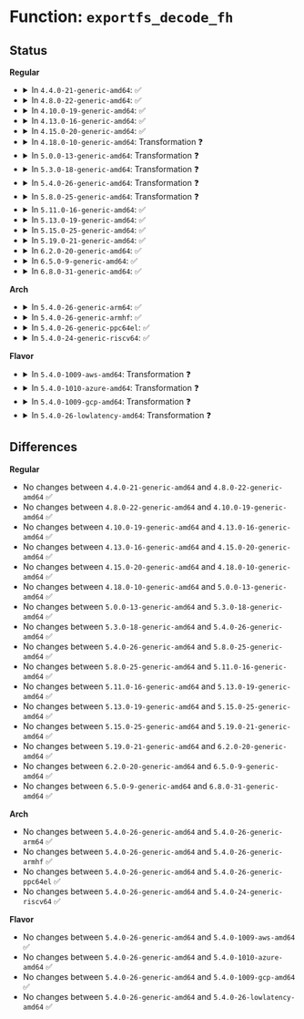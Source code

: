 # Function: <code>exportfs_decode_fh</code>

## Status
<b>Regular</b>
<ul>
<li>
<details>
<summary>In <code>4.4.0-21-generic-amd64</code>: ✅</summary>

```c
struct dentry * exportfs_decode_fh(struct vfsmount * mnt, struct fid * fid, int fh_len, int fileid_type, int (*)(void *, struct dentry *) acceptable, void * context)
```

```json
{
  "name": "exportfs_decode_fh",
  "collision_type": "Unique Global",
  "inline_type": "No",
  "funcs": [
    {
      "addr": 18446744071582043216,
      "name": "exportfs_decode_fh",
      "external": true,
      "loc": "fs/exportfs/expfs.c:412",
      "file": "fs/exportfs/expfs.c",
      "inline": "seen, unknown",
      "caller_inline": [],
      "caller_func": [
        "fs/fhandle.c:do_handle_open"
      ]
    }
  ],
  "symbols": [
    {
      "addr": 18446744071582043216,
      "name": "exportfs_decode_fh",
      "section": ".text",
      "bind": "STB_GLOBAL",
      "size": 736
    }
  ]
}
```
</details>
</li>
<li>
<details>
<summary>In <code>4.8.0-22-generic-amd64</code>: ✅</summary>

```c
struct dentry * exportfs_decode_fh(struct vfsmount * mnt, struct fid * fid, int fh_len, int fileid_type, int (*)(void *, struct dentry *) acceptable, void * context)
```

```json
{
  "name": "exportfs_decode_fh",
  "collision_type": "Unique Global",
  "inline_type": "No",
  "funcs": [
    {
      "addr": 18446744071582256944,
      "name": "exportfs_decode_fh",
      "external": true,
      "loc": "fs/exportfs/expfs.c:416",
      "file": "fs/exportfs/expfs.c",
      "inline": "seen, unknown",
      "caller_inline": [],
      "caller_func": [
        "fs/fhandle.c:do_handle_open"
      ]
    }
  ],
  "symbols": [
    {
      "addr": 18446744071582256944,
      "name": "exportfs_decode_fh",
      "section": ".text",
      "bind": "STB_GLOBAL",
      "size": 727
    }
  ]
}
```
</details>
</li>
<li>
<details>
<summary>In <code>4.10.0-19-generic-amd64</code>: ✅</summary>

```c
struct dentry * exportfs_decode_fh(struct vfsmount * mnt, struct fid * fid, int fh_len, int fileid_type, int (*)(void *, struct dentry *) acceptable, void * context)
```

```json
{
  "name": "exportfs_decode_fh",
  "collision_type": "Unique Global",
  "inline_type": "No",
  "funcs": [
    {
      "addr": 18446744071582346448,
      "name": "exportfs_decode_fh",
      "external": true,
      "loc": "fs/exportfs/expfs.c:416",
      "file": "fs/exportfs/expfs.c",
      "inline": "seen, unknown",
      "caller_inline": [],
      "caller_func": [
        "fs/fhandle.c:do_handle_open"
      ]
    }
  ],
  "symbols": [
    {
      "addr": 18446744071582346448,
      "name": "exportfs_decode_fh",
      "section": ".text",
      "bind": "STB_GLOBAL",
      "size": 903
    }
  ]
}
```
</details>
</li>
<li>
<details>
<summary>In <code>4.13.0-16-generic-amd64</code>: ✅</summary>

```c
struct dentry * exportfs_decode_fh(struct vfsmount * mnt, struct fid * fid, int fh_len, int fileid_type, int (*)(void *, struct dentry *) acceptable, void * context)
```

```json
{
  "name": "exportfs_decode_fh",
  "collision_type": "Unique Global",
  "inline_type": "No",
  "funcs": [
    {
      "addr": 18446744071582431440,
      "name": "exportfs_decode_fh",
      "external": true,
      "loc": "fs/exportfs/expfs.c:418",
      "file": "fs/exportfs/expfs.c",
      "inline": "seen, unknown",
      "caller_inline": [],
      "caller_func": [
        "fs/fhandle.c:do_handle_open"
      ]
    }
  ],
  "symbols": [
    {
      "addr": 18446744071582431440,
      "name": "exportfs_decode_fh",
      "section": ".text",
      "bind": "STB_GLOBAL",
      "size": 905
    }
  ]
}
```
</details>
</li>
<li>
<details>
<summary>In <code>4.15.0-20-generic-amd64</code>: ✅</summary>

```c
struct dentry * exportfs_decode_fh(struct vfsmount * mnt, struct fid * fid, int fh_len, int fileid_type, int (*)(void *, struct dentry *) acceptable, void * context)
```

```json
{
  "name": "exportfs_decode_fh",
  "collision_type": "Unique Global",
  "inline_type": "No",
  "funcs": [
    {
      "addr": 18446744071582581824,
      "name": "exportfs_decode_fh",
      "external": true,
      "loc": "fs/exportfs/expfs.c:418",
      "file": "fs/exportfs/expfs.c",
      "inline": "seen, unknown",
      "caller_inline": [],
      "caller_func": [
        "fs/fhandle.c:do_handle_open"
      ]
    }
  ],
  "symbols": [
    {
      "addr": 18446744071582581824,
      "name": "exportfs_decode_fh",
      "section": ".text",
      "bind": "STB_GLOBAL",
      "size": 1014
    }
  ]
}
```
</details>
</li>
<li>
<details>
<summary>In <code>4.18.0-10-generic-amd64</code>: Transformation ❓</summary>

```c
struct dentry * exportfs_decode_fh(struct vfsmount * mnt, struct fid * fid, int fh_len, int fileid_type, int (*)(void *, struct dentry *) acceptable, void * context)
```

```json
{
  "name": "exportfs_decode_fh",
  "collision_type": "Unique Global",
  "inline_type": "No",
  "funcs": [
    {
      "addr": 0,
      "name": "exportfs_decode_fh",
      "external": true,
      "loc": "fs/exportfs/expfs.c:418",
      "file": "fs/exportfs/expfs.c",
      "inline": "seen, unknown",
      "caller_inline": [],
      "caller_func": [
        "fs/fhandle.c:do_handle_open"
      ]
    }
  ],
  "symbols": [
    {
      "addr": 18446744071582775349,
      "name": "exportfs_decode_fh.cold.6",
      "section": ".text",
      "bind": "STB_LOCAL",
      "size": 24
    },
    {
      "addr": 18446744071582774496,
      "name": "exportfs_decode_fh",
      "section": ".text",
      "bind": "STB_GLOBAL",
      "size": 853
    }
  ]
}
```
</details>
</li>
<li>
<details>
<summary>In <code>5.0.0-13-generic-amd64</code>: Transformation ❓</summary>

```c
struct dentry * exportfs_decode_fh(struct vfsmount * mnt, struct fid * fid, int fh_len, int fileid_type, int (*)(void *, struct dentry *) acceptable, void * context)
```

```json
{
  "name": "exportfs_decode_fh",
  "collision_type": "Unique Global",
  "inline_type": "No",
  "funcs": [
    {
      "addr": 0,
      "name": "exportfs_decode_fh",
      "external": true,
      "loc": "fs/exportfs/expfs.c:419",
      "file": "fs/exportfs/expfs.c",
      "inline": "seen, unknown",
      "caller_inline": [],
      "caller_func": [
        "fs/fhandle.c:do_handle_open"
      ]
    }
  ],
  "symbols": [
    {
      "addr": 18446744071582879291,
      "name": "exportfs_decode_fh.cold.6",
      "section": ".text",
      "bind": "STB_LOCAL",
      "size": 24
    },
    {
      "addr": 18446744071582878528,
      "name": "exportfs_decode_fh",
      "section": ".text",
      "bind": "STB_GLOBAL",
      "size": 763
    }
  ]
}
```
</details>
</li>
<li>
<details>
<summary>In <code>5.3.0-18-generic-amd64</code>: Transformation ❓</summary>

```c
struct dentry * exportfs_decode_fh(struct vfsmount * mnt, struct fid * fid, int fh_len, int fileid_type, int (*)(void *, struct dentry *) acceptable, void * context)
```

```json
{
  "name": "exportfs_decode_fh",
  "collision_type": "Unique Global",
  "inline_type": "No",
  "funcs": [
    {
      "addr": 0,
      "name": "exportfs_decode_fh",
      "external": true,
      "loc": "fs/exportfs/expfs.c:420",
      "file": "fs/exportfs/expfs.c",
      "inline": "seen, unknown",
      "caller_inline": [],
      "caller_func": [
        "fs/fhandle.c:do_handle_open"
      ]
    }
  ],
  "symbols": [
    {
      "addr": 18446744071583053722,
      "name": "exportfs_decode_fh.cold",
      "section": ".text",
      "bind": "STB_LOCAL",
      "size": 24
    },
    {
      "addr": 18446744071583053056,
      "name": "exportfs_decode_fh",
      "section": ".text",
      "bind": "STB_GLOBAL",
      "size": 666
    }
  ]
}
```
</details>
</li>
<li>
<details>
<summary>In <code>5.4.0-26-generic-amd64</code>: Transformation ❓</summary>

```c
struct dentry * exportfs_decode_fh(struct vfsmount * mnt, struct fid * fid, int fh_len, int fileid_type, int (*)(void *, struct dentry *) acceptable, void * context)
```

```json
{
  "name": "exportfs_decode_fh",
  "collision_type": "Unique Global",
  "inline_type": "No",
  "funcs": [
    {
      "addr": 0,
      "name": "exportfs_decode_fh",
      "external": true,
      "loc": "fs/exportfs/expfs.c:420",
      "file": "fs/exportfs/expfs.c",
      "inline": "seen, unknown",
      "caller_inline": [],
      "caller_func": [
        "fs/fhandle.c:do_handle_open"
      ]
    }
  ],
  "symbols": [
    {
      "addr": 18446744071583160140,
      "name": "exportfs_decode_fh.cold",
      "section": ".text",
      "bind": "STB_LOCAL",
      "size": 24
    },
    {
      "addr": 18446744071583159312,
      "name": "exportfs_decode_fh",
      "section": ".text",
      "bind": "STB_GLOBAL",
      "size": 828
    }
  ]
}
```
</details>
</li>
<li>
<details>
<summary>In <code>5.8.0-25-generic-amd64</code>: Transformation ❓</summary>

```c
struct dentry * exportfs_decode_fh(struct vfsmount * mnt, struct fid * fid, int fh_len, int fileid_type, int (*)(void *, struct dentry *) acceptable, void * context)
```

```json
{
  "name": "exportfs_decode_fh",
  "collision_type": "Unique Global",
  "inline_type": "No",
  "funcs": [
    {
      "addr": 0,
      "name": "exportfs_decode_fh",
      "external": true,
      "loc": "fs/exportfs/expfs.c:420",
      "file": "fs/exportfs/expfs.c",
      "inline": "seen, unknown",
      "caller_inline": [],
      "caller_func": [
        "fs/fhandle.c:handle_to_path"
      ]
    }
  ],
  "symbols": [
    {
      "addr": 18446744071583482668,
      "name": "exportfs_decode_fh.cold",
      "section": ".text",
      "bind": "STB_LOCAL",
      "size": 24
    },
    {
      "addr": 18446744071583481712,
      "name": "exportfs_decode_fh",
      "section": ".text",
      "bind": "STB_GLOBAL",
      "size": 956
    }
  ]
}
```
</details>
</li>
<li>
<details>
<summary>In <code>5.11.0-16-generic-amd64</code>: ✅</summary>

```c
struct dentry * exportfs_decode_fh(struct vfsmount * mnt, struct fid * fid, int fh_len, int fileid_type, int (*)(void *, struct dentry *) acceptable, void * context)
```

```json
{
  "name": "exportfs_decode_fh",
  "collision_type": "Unique Global",
  "inline_type": "No",
  "funcs": [
    {
      "addr": 18446744071583590896,
      "name": "exportfs_decode_fh",
      "external": true,
      "loc": "fs/exportfs/expfs.c:568",
      "file": "fs/exportfs/expfs.c",
      "inline": "seen, unknown",
      "caller_inline": [],
      "caller_func": [
        "fs/fhandle.c:handle_to_path"
      ]
    }
  ],
  "symbols": [
    {
      "addr": 18446744071583590896,
      "name": "exportfs_decode_fh",
      "section": ".text",
      "bind": "STB_GLOBAL",
      "size": 55
    }
  ]
}
```
</details>
</li>
<li>
<details>
<summary>In <code>5.13.0-19-generic-amd64</code>: ✅</summary>

```c
struct dentry * exportfs_decode_fh(struct vfsmount * mnt, struct fid * fid, int fh_len, int fileid_type, int (*)(void *, struct dentry *) acceptable, void * context)
```

```json
{
  "name": "exportfs_decode_fh",
  "collision_type": "Unique Global",
  "inline_type": "No",
  "funcs": [
    {
      "addr": 18446744071583613984,
      "name": "exportfs_decode_fh",
      "external": true,
      "loc": "fs/exportfs/expfs.c:568",
      "file": "fs/exportfs/expfs.c",
      "inline": "seen, unknown",
      "caller_inline": [],
      "caller_func": [
        "fs/fhandle.c:handle_to_path"
      ]
    }
  ],
  "symbols": [
    {
      "addr": 18446744071583613984,
      "name": "exportfs_decode_fh",
      "section": ".text",
      "bind": "STB_GLOBAL",
      "size": 55
    }
  ]
}
```
</details>
</li>
<li>
<details>
<summary>In <code>5.15.0-25-generic-amd64</code>: ✅</summary>

```c
struct dentry * exportfs_decode_fh(struct vfsmount * mnt, struct fid * fid, int fh_len, int fileid_type, int (*)(void *, struct dentry *) acceptable, void * context)
```

```json
{
  "name": "exportfs_decode_fh",
  "collision_type": "Unique Global",
  "inline_type": "No",
  "funcs": [
    {
      "addr": 18446744071583972400,
      "name": "exportfs_decode_fh",
      "external": true,
      "loc": "fs/exportfs/expfs.c:568",
      "file": "fs/exportfs/expfs.c",
      "inline": "seen, unknown",
      "caller_inline": [],
      "caller_func": [
        "fs/fhandle.c:handle_to_path"
      ]
    }
  ],
  "symbols": [
    {
      "addr": 18446744071583972400,
      "name": "exportfs_decode_fh",
      "section": ".text",
      "bind": "STB_GLOBAL",
      "size": 55
    }
  ]
}
```
</details>
</li>
<li>
<details>
<summary>In <code>5.19.0-21-generic-amd64</code>: ✅</summary>

```c
struct dentry * exportfs_decode_fh(struct vfsmount * mnt, struct fid * fid, int fh_len, int fileid_type, int (*)(void *, struct dentry *) acceptable, void * context)
```

```json
{
  "name": "exportfs_decode_fh",
  "collision_type": "Unique Global",
  "inline_type": "No",
  "funcs": [
    {
      "addr": 18446744071584555040,
      "name": "exportfs_decode_fh",
      "external": true,
      "loc": "fs/exportfs/expfs.c:569",
      "file": "fs/exportfs/expfs.c",
      "inline": "seen, unknown",
      "caller_inline": [],
      "caller_func": [
        "fs/fhandle.c:handle_to_path"
      ]
    }
  ],
  "symbols": [
    {
      "addr": 18446744071584555040,
      "name": "exportfs_decode_fh",
      "section": ".text",
      "bind": "STB_GLOBAL",
      "size": 109
    }
  ]
}
```
</details>
</li>
<li>
<details>
<summary>In <code>6.2.0-20-generic-amd64</code>: ✅</summary>

```c
struct dentry * exportfs_decode_fh(struct vfsmount * mnt, struct fid * fid, int fh_len, int fileid_type, int (*)(void *, struct dentry *) acceptable, void * context)
```

```json
{
  "name": "exportfs_decode_fh",
  "collision_type": "Unique Global",
  "inline_type": "No",
  "funcs": [
    {
      "addr": 18446744071585232016,
      "name": "exportfs_decode_fh",
      "external": true,
      "loc": "fs/exportfs/expfs.c:568",
      "file": "fs/exportfs/expfs.c",
      "inline": "seen, unknown",
      "caller_inline": [],
      "caller_func": [
        "fs/fhandle.c:handle_to_path"
      ]
    }
  ],
  "symbols": [
    {
      "addr": 18446744071585232016,
      "name": "exportfs_decode_fh",
      "section": ".text",
      "bind": "STB_GLOBAL",
      "size": 109
    }
  ]
}
```
</details>
</li>
<li>
<details>
<summary>In <code>6.5.0-9-generic-amd64</code>: ✅</summary>

```c
struct dentry * exportfs_decode_fh(struct vfsmount * mnt, struct fid * fid, int fh_len, int fileid_type, int (*)(void *, struct dentry *) acceptable, void * context)
```

```json
{
  "name": "exportfs_decode_fh",
  "collision_type": "Unique Global",
  "inline_type": "No",
  "funcs": [
    {
      "addr": 18446744071585461600,
      "name": "exportfs_decode_fh",
      "external": true,
      "loc": "fs/exportfs/expfs.c:593",
      "file": "fs/exportfs/expfs.c",
      "inline": "seen, unknown",
      "caller_inline": [],
      "caller_func": [
        "fs/fhandle.c:do_handle_open"
      ]
    }
  ],
  "symbols": [
    {
      "addr": 18446744071585461600,
      "name": "exportfs_decode_fh",
      "section": ".text",
      "bind": "STB_GLOBAL",
      "size": 109
    }
  ]
}
```
</details>
</li>
<li>
<details>
<summary>In <code>6.8.0-31-generic-amd64</code>: ✅</summary>

```c
struct dentry * exportfs_decode_fh(struct vfsmount * mnt, struct fid * fid, int fh_len, int fileid_type, int (*)(void *, struct dentry *) acceptable, void * context)
```

```json
{
  "name": "exportfs_decode_fh",
  "collision_type": "Unique Global",
  "inline_type": "No",
  "funcs": [
    {
      "addr": 18446744071585696576,
      "name": "exportfs_decode_fh",
      "external": true,
      "loc": "fs/exportfs/expfs.c:577",
      "file": "fs/exportfs/expfs.c",
      "inline": "seen, unknown",
      "caller_inline": [],
      "caller_func": [
        "fs/fhandle.c:handle_to_path"
      ]
    }
  ],
  "symbols": [
    {
      "addr": 18446744071585696576,
      "name": "exportfs_decode_fh",
      "section": ".text",
      "bind": "STB_GLOBAL",
      "size": 109
    }
  ]
}
```
</details>
</li>
</ul>
<b>Arch</b>
<ul>
<li>
<details>
<summary>In <code>5.4.0-26-generic-arm64</code>: ✅</summary>

```c
struct dentry * exportfs_decode_fh(struct vfsmount * mnt, struct fid * fid, int fh_len, int fileid_type, int (*)(void *, struct dentry *) acceptable, void * context)
```

```json
{
  "name": "exportfs_decode_fh",
  "collision_type": "Unique Global",
  "inline_type": "No",
  "funcs": [
    {
      "addr": 18446603336494870896,
      "name": "exportfs_decode_fh",
      "external": true,
      "loc": "fs/exportfs/expfs.c:420",
      "file": "fs/exportfs/expfs.c",
      "inline": "seen, unknown",
      "caller_inline": [],
      "caller_func": [
        "fs/fhandle.c:do_handle_open"
      ]
    }
  ],
  "symbols": [
    {
      "addr": 18446603336494870896,
      "name": "exportfs_decode_fh",
      "section": ".text",
      "bind": "STB_GLOBAL",
      "size": 668
    }
  ]
}
```
</details>
</li>
<li>
<details>
<summary>In <code>5.4.0-26-generic-armhf</code>: ✅</summary>

```c
struct dentry * exportfs_decode_fh(struct vfsmount * mnt, struct fid * fid, int fh_len, int fileid_type, int (*)(void *, struct dentry *) acceptable, void * context)
```

```json
{
  "name": "exportfs_decode_fh",
  "collision_type": "Unique Global",
  "inline_type": "No",
  "funcs": [
    {
      "addr": 3228287236,
      "name": "exportfs_decode_fh",
      "external": true,
      "loc": "fs/exportfs/expfs.c:420",
      "file": "fs/exportfs/expfs.c",
      "inline": "seen, unknown",
      "caller_inline": [],
      "caller_func": [
        "fs/fhandle.c:__se_sys_open_by_handle_at"
      ]
    }
  ],
  "symbols": [
    {
      "addr": 3228287236,
      "name": "exportfs_decode_fh",
      "section": ".text",
      "bind": "STB_GLOBAL",
      "size": 644
    }
  ]
}
```
</details>
</li>
<li>
<details>
<summary>In <code>5.4.0-26-generic-ppc64el</code>: ✅</summary>

```c
struct dentry * exportfs_decode_fh(struct vfsmount * mnt, struct fid * fid, int fh_len, int fileid_type, int (*)(void *, struct dentry *) acceptable, void * context)
```

```json
{
  "name": "exportfs_decode_fh",
  "collision_type": "Unique Global",
  "inline_type": "No",
  "funcs": [
    {
      "addr": 13835058055288727648,
      "name": "exportfs_decode_fh",
      "external": true,
      "loc": "fs/exportfs/expfs.c:420",
      "file": "fs/exportfs/expfs.c",
      "inline": "seen, unknown",
      "caller_inline": [],
      "caller_func": [
        "fs/fhandle.c:do_handle_open"
      ]
    }
  ],
  "symbols": [
    {
      "addr": 13835058055288727648,
      "name": "exportfs_decode_fh",
      "section": ".text",
      "bind": "STB_GLOBAL",
      "size": 944
    }
  ]
}
```
</details>
</li>
<li>
<details>
<summary>In <code>5.4.0-24-generic-riscv64</code>: ✅</summary>

```c
struct dentry * exportfs_decode_fh(struct vfsmount * mnt, struct fid * fid, int fh_len, int fileid_type, int (*)(void *, struct dentry *) acceptable, void * context)
```

```json
{
  "name": "exportfs_decode_fh",
  "collision_type": "Unique Global",
  "inline_type": "No",
  "funcs": [
    {
      "addr": 18446743936274190074,
      "name": "exportfs_decode_fh",
      "external": true,
      "loc": "fs/exportfs/expfs.c:420",
      "file": "fs/exportfs/expfs.c",
      "inline": "seen, unknown",
      "caller_inline": [],
      "caller_func": [
        "fs/fhandle.c:__se_sys_open_by_handle_at"
      ]
    }
  ],
  "symbols": [
    {
      "addr": 18446743936274190074,
      "name": "exportfs_decode_fh",
      "section": ".text",
      "bind": "STB_GLOBAL",
      "size": 490
    }
  ]
}
```
</details>
</li>
</ul>
<b>Flavor</b>
<ul>
<li>
<details>
<summary>In <code>5.4.0-1009-aws-amd64</code>: Transformation ❓</summary>

```c
struct dentry * exportfs_decode_fh(struct vfsmount * mnt, struct fid * fid, int fh_len, int fileid_type, int (*)(void *, struct dentry *) acceptable, void * context)
```

```json
{
  "name": "exportfs_decode_fh",
  "collision_type": "Unique Global",
  "inline_type": "No",
  "funcs": [
    {
      "addr": 0,
      "name": "exportfs_decode_fh",
      "external": true,
      "loc": "fs/exportfs/expfs.c:420",
      "file": "fs/exportfs/expfs.c",
      "inline": "seen, unknown",
      "caller_inline": [],
      "caller_func": [
        "fs/fhandle.c:do_handle_open"
      ]
    }
  ],
  "symbols": [
    {
      "addr": 18446744071583128876,
      "name": "exportfs_decode_fh.cold",
      "section": ".text",
      "bind": "STB_LOCAL",
      "size": 24
    },
    {
      "addr": 18446744071583128048,
      "name": "exportfs_decode_fh",
      "section": ".text",
      "bind": "STB_GLOBAL",
      "size": 828
    }
  ]
}
```
</details>
</li>
<li>
<details>
<summary>In <code>5.4.0-1010-azure-amd64</code>: Transformation ❓</summary>

```c
struct dentry * exportfs_decode_fh(struct vfsmount * mnt, struct fid * fid, int fh_len, int fileid_type, int (*)(void *, struct dentry *) acceptable, void * context)
```

```json
{
  "name": "exportfs_decode_fh",
  "collision_type": "Unique Global",
  "inline_type": "No",
  "funcs": [
    {
      "addr": 0,
      "name": "exportfs_decode_fh",
      "external": true,
      "loc": "fs/exportfs/expfs.c:420",
      "file": "fs/exportfs/expfs.c",
      "inline": "seen, unknown",
      "caller_inline": [],
      "caller_func": [
        "fs/fhandle.c:do_handle_open"
      ]
    }
  ],
  "symbols": [
    {
      "addr": 18446744071583066028,
      "name": "exportfs_decode_fh.cold",
      "section": ".text",
      "bind": "STB_LOCAL",
      "size": 24
    },
    {
      "addr": 18446744071583065200,
      "name": "exportfs_decode_fh",
      "section": ".text",
      "bind": "STB_GLOBAL",
      "size": 828
    }
  ]
}
```
</details>
</li>
<li>
<details>
<summary>In <code>5.4.0-1009-gcp-amd64</code>: Transformation ❓</summary>

```c
struct dentry * exportfs_decode_fh(struct vfsmount * mnt, struct fid * fid, int fh_len, int fileid_type, int (*)(void *, struct dentry *) acceptable, void * context)
```

```json
{
  "name": "exportfs_decode_fh",
  "collision_type": "Unique Global",
  "inline_type": "No",
  "funcs": [
    {
      "addr": 0,
      "name": "exportfs_decode_fh",
      "external": true,
      "loc": "fs/exportfs/expfs.c:420",
      "file": "fs/exportfs/expfs.c",
      "inline": "seen, unknown",
      "caller_inline": [],
      "caller_func": [
        "fs/fhandle.c:do_handle_open"
      ]
    }
  ],
  "symbols": [
    {
      "addr": 18446744071583117484,
      "name": "exportfs_decode_fh.cold",
      "section": ".text",
      "bind": "STB_LOCAL",
      "size": 24
    },
    {
      "addr": 18446744071583116656,
      "name": "exportfs_decode_fh",
      "section": ".text",
      "bind": "STB_GLOBAL",
      "size": 828
    }
  ]
}
```
</details>
</li>
<li>
<details>
<summary>In <code>5.4.0-26-lowlatency-amd64</code>: Transformation ❓</summary>

```c
struct dentry * exportfs_decode_fh(struct vfsmount * mnt, struct fid * fid, int fh_len, int fileid_type, int (*)(void *, struct dentry *) acceptable, void * context)
```

```json
{
  "name": "exportfs_decode_fh",
  "collision_type": "Unique Global",
  "inline_type": "No",
  "funcs": [
    {
      "addr": 0,
      "name": "exportfs_decode_fh",
      "external": true,
      "loc": "fs/exportfs/expfs.c:420",
      "file": "fs/exportfs/expfs.c",
      "inline": "seen, unknown",
      "caller_inline": [],
      "caller_func": [
        "fs/fhandle.c:do_handle_open"
      ]
    }
  ],
  "symbols": [
    {
      "addr": 18446744071583206700,
      "name": "exportfs_decode_fh.cold",
      "section": ".text",
      "bind": "STB_LOCAL",
      "size": 24
    },
    {
      "addr": 18446744071583205872,
      "name": "exportfs_decode_fh",
      "section": ".text",
      "bind": "STB_GLOBAL",
      "size": 828
    }
  ]
}
```
</details>
</li>
</ul>

## Differences
<b>Regular</b>
<ul>
<li>
No changes between <code>4.4.0-21-generic-amd64</code> and <code>4.8.0-22-generic-amd64</code> ✅
</li>
<li>
No changes between <code>4.8.0-22-generic-amd64</code> and <code>4.10.0-19-generic-amd64</code> ✅
</li>
<li>
No changes between <code>4.10.0-19-generic-amd64</code> and <code>4.13.0-16-generic-amd64</code> ✅
</li>
<li>
No changes between <code>4.13.0-16-generic-amd64</code> and <code>4.15.0-20-generic-amd64</code> ✅
</li>
<li>
No changes between <code>4.15.0-20-generic-amd64</code> and <code>4.18.0-10-generic-amd64</code> ✅
</li>
<li>
No changes between <code>4.18.0-10-generic-amd64</code> and <code>5.0.0-13-generic-amd64</code> ✅
</li>
<li>
No changes between <code>5.0.0-13-generic-amd64</code> and <code>5.3.0-18-generic-amd64</code> ✅
</li>
<li>
No changes between <code>5.3.0-18-generic-amd64</code> and <code>5.4.0-26-generic-amd64</code> ✅
</li>
<li>
No changes between <code>5.4.0-26-generic-amd64</code> and <code>5.8.0-25-generic-amd64</code> ✅
</li>
<li>
No changes between <code>5.8.0-25-generic-amd64</code> and <code>5.11.0-16-generic-amd64</code> ✅
</li>
<li>
No changes between <code>5.11.0-16-generic-amd64</code> and <code>5.13.0-19-generic-amd64</code> ✅
</li>
<li>
No changes between <code>5.13.0-19-generic-amd64</code> and <code>5.15.0-25-generic-amd64</code> ✅
</li>
<li>
No changes between <code>5.15.0-25-generic-amd64</code> and <code>5.19.0-21-generic-amd64</code> ✅
</li>
<li>
No changes between <code>5.19.0-21-generic-amd64</code> and <code>6.2.0-20-generic-amd64</code> ✅
</li>
<li>
No changes between <code>6.2.0-20-generic-amd64</code> and <code>6.5.0-9-generic-amd64</code> ✅
</li>
<li>
No changes between <code>6.5.0-9-generic-amd64</code> and <code>6.8.0-31-generic-amd64</code> ✅
</li>
</ul>
<b>Arch</b>
<ul>
<li>
No changes between <code>5.4.0-26-generic-amd64</code> and <code>5.4.0-26-generic-arm64</code> ✅
</li>
<li>
No changes between <code>5.4.0-26-generic-amd64</code> and <code>5.4.0-26-generic-armhf</code> ✅
</li>
<li>
No changes between <code>5.4.0-26-generic-amd64</code> and <code>5.4.0-26-generic-ppc64el</code> ✅
</li>
<li>
No changes between <code>5.4.0-26-generic-amd64</code> and <code>5.4.0-24-generic-riscv64</code> ✅
</li>
</ul>
<b>Flavor</b>
<ul>
<li>
No changes between <code>5.4.0-26-generic-amd64</code> and <code>5.4.0-1009-aws-amd64</code> ✅
</li>
<li>
No changes between <code>5.4.0-26-generic-amd64</code> and <code>5.4.0-1010-azure-amd64</code> ✅
</li>
<li>
No changes between <code>5.4.0-26-generic-amd64</code> and <code>5.4.0-1009-gcp-amd64</code> ✅
</li>
<li>
No changes between <code>5.4.0-26-generic-amd64</code> and <code>5.4.0-26-lowlatency-amd64</code> ✅
</li>
</ul>
